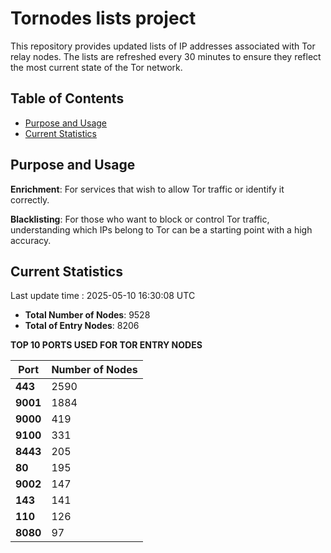 # Tornodes lists project

This repository provides updated lists of IP addresses associated with Tor relay nodes. The lists are refreshed every 30 minutes to ensure they reflect the most current state of the Tor network.

## Table of Contents

- [Purpose and Usage](#purpose-and-usage)
- [Current Statistics](#current-statistics)


## Purpose and Usage

**Enrichment**: For services that wish to allow Tor traffic or identify it correctly.

**Blacklisting**: For those who want to block or control Tor traffic, understanding which IPs belong to Tor can be a starting point with a high accuracy.

## Current Statistics

Last update time : 2025-05-10 16:30:08 UTC

- **Total Number of Nodes**: 9528
- **Total of Entry Nodes**: 8206

**TOP 10 PORTS USED FOR TOR ENTRY NODES**

| **Port** | **Number of Nodes** |
|------|-----------------|
| **443**   | 2590  |
| **9001**   | 1884  |
| **9000**   | 419  |
| **9100**   | 331  |
| **8443**   | 205  |
| **80**   | 195  |
| **9002**   | 147  |
| **143**   | 141  |
| **110**   | 126  |
| **8080**   | 97  |

